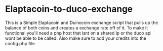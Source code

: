 # Elaptacoin-to-duco-exchange
This is a Simple Elaptacoin and Duinocoin exchange script that pulls up the balance of both coins and creates a exchange rate off of it. To make it functional you'll need a php host that isnt on a shared ip or the duco api wont be able to be called. Also make sure to add your credits into the config.php file
